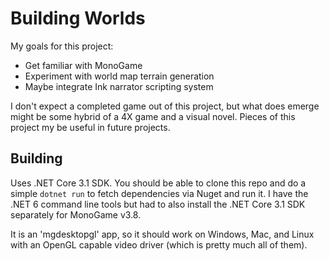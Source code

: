 # Building Worlds

My goals for this project:

- Get familiar with MonoGame
- Experiment with world map terrain generation
- Maybe integrate Ink narrator scripting system

I don't expect a completed game out of this project, but what does emerge might be
some hybrid of a 4X game and a visual novel. Pieces of this project my be
useful in future projects.

## Building

Uses .NET Core 3.1 SDK. You should be able to clone this repo and do a simple
`dotnet run` to fetch dependencies via Nuget and run it. I have the .NET 6
command line tools but had to also install the .NET Core 3.1 SDK separately
for MonoGame v3.8.

It is an 'mgdesktopgl' app, so it should work on Windows, Mac, and Linux
with an OpenGL capable video driver (which is pretty much all of them).
